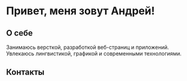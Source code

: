 # Привет, меня зовут Андрей!
## О себе
Занимаюсь версткой, разработкой веб-страниц и приложений. Увлекаюсь лингвистикой, графикой и современными технологиями.
## 



## Контакты


